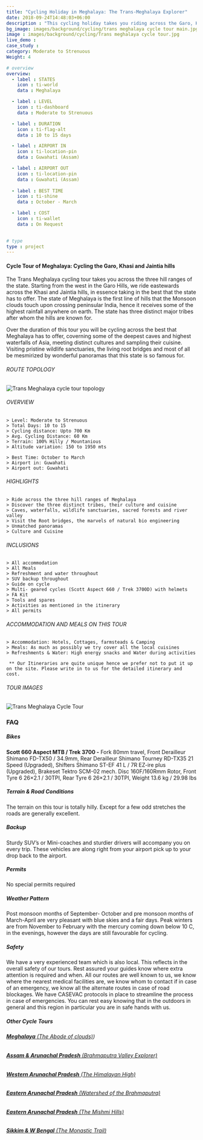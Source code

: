 ```yaml
---
title: "Cycling Holiday in Meghalaya: The Trans-Meghalaya Explorer"
date: 2018-09-24T14:48:03+06:00
description : "This cycling holiday takes you riding across the Garo, Khasi and Jaintia hills of Meghalaya, in essence covering the best of this state  "
bg_image: images/background/cycling/trans meghalaya cycle tour main.jpg
image : images/background/cycling/Trans meghalaya cycle tour.jpg
live_demo : 
case_study : 
category: Moderate to Strenuous
Weight: 4

# overview
overview:
  - label : STATES
    icon : ti-world
    data : Meghalaya

  - label : LEVEL
    icon : ti-dashboard
    data : Moderate to Strenuous

  - label : DURATION
    icon : ti-flag-alt
    data : 10 to 15 days

  - label : AIRPORT IN
    icon : ti-location-pin
    data : Guwahati (Assam)

  - label : AIRPORT OUT
    icon : ti-location-pin
    data : Guwahati (Assam)
    
  - label : BEST TIME
    icon : ti-shine
    data : October - March

  - label : COST
    icon : ti-wallet
    data : On Request
 

# type
type : project
---
```


#### Cycle Tour of Meghalaya: Cycling the Garo, Khasi and Jaintia hills

The Trans Meghalaya cycling tour takes you across the three hill ranges of the state. Starting from the west in the Garo Hills, we ride eastewards across the Khasi and Jaintia hills, in essence taking in the best that the state has to offer. The state of Meghalaya is the first line of hills that the Monsoon clouds touch upon crossing peninsular India, hence it receives some of the highest rainfall anywhere on earth. The state has three distinct major tribes after whom the hills are known for.

Over the duration of this tour you will be cycling across the best that Meghalaya has to offer, coverning some of the deepest caves and highest waterfalls of Asia, meeting distinct cultures and sampling their cuisine. Visiting pristine wildlife sanctuaries, the living root bridges and most of all be mesmirized by wonderful panoramas that this state is so famous for.



###### ROUTE TOPOLOGY

![Trans Meghalaya cycle tour topology](/images/project/Full-route-topo-Trans-Meghalaya.jpg)

###### OVERVIEW
```
> Level: Moderate to Strenuous
> Total Days: 10 to 15 
> Cycling distance: Upto 700 Km
> Avg. Cycling Distance: 60 Km
> Terrain: 100% Hilly / Mountanious
> Altitude variation: 150 to 1950 mts

> Best Time: October to March
> Airport in: Guwahati 
> Airport out: Guwahati 
```




###### HIGHLIGHTS
```
> Ride across the three hill ranges of Meghalaya
> Discover the three distinct tribes, their culture and cuisine
> Caves, waterfalls, wildlife sanctuaries, sacred forests and river valley
> Visit the Root bridges, the marvels of natural bio engineering
> Unmatched panoramas
> Culture and Cuisine
```

###### INCLUSIONS
```
> All accommodation
> All Meals
> Refreshment and water throughout
> SUV backup throughout
> Guide on cycle
> Multi- geared cycles (Scott Aspect 660 / Trek 3700D) with helmets
> FA Kit
> Tools and spares
> Activities as mentioned in the itinerary
> All permits
```
###### ACCOMMODATION AND MEALS ON THIS TOUR
```
> Accommodation: Hotels, Cottages, farmsteads & Camping
> Meals: As much as possibly we try cover all the local cuisines
> Refreshments & Water: High energy snacks and Water during activities 
```

``` ** Our Itineraries are quite unique hence we prefer not to put it up on the site. Please write in to us for the detailed itinerary and cost.```

###### TOUR IMAGES

![Trans Meghalaya Cycle Tour](/images/background/cycling/transmeghalayacycletourgallery.jpg)



### FAQ


##### Bikes

**Scott 660 Aspect MTB / Trek 3700 -**
Fork 80mm travel, Front Derailleur Shimano FD-TX50 / 34.9mm, Rear Derailleur Shimano Tourney RD-TX35 21 Speed (Upgraded), Shifters Shimano ST-EF 41 L / 7R EZ-ire plus (Upgraded), Brakeset Tektro SCM-02 mech. Disc 160F/160Rmm Rotor, Front Tyre 6 26×2.1 / 30TPI, Rear Tyre 6 26×2.1 / 30TPI, Weight 13.6 kg / 29.98 lbs

##### Terrain & Road Conditions

The terrain on this tour is totally hilly. Except for a few odd stretches the roads are generally excellent.

##### Backup
Sturdy SUV’s or Mini-coaches and sturdier drivers will accompany you on every trip. These vehicles are along right from your airport pick up to your drop back to the airport.


##### Permits
No special permits required

##### Weather Pattern
Post monsoon months of September- October and pre monsoon months of March-April are very pleasant with blue skies and a fair days. Peak winters are from November to February with the mercury coming down below 10 C, in the evenings, however the days are still favourable for cycling.

##### Safety 
We have a very experienced team which is also local. This reflects in the overall safety of our tours. Rest assured your guides know where extra attention is required and when. All our routes are well known to us, we know where the nearest medical facilities are, we know whom to contact if in case of an emergency, we know all the alternate routes in case of road blockages. We have CASEVAC protocols in place to streamline the process in case of emergencies. You can rest easy knowing that in the outdoors in general and this region in particular you are in safe hands with us.

##### Other Cycle Tours

###### [**Meghalaya** (The Abode of clouds)](/cycling/cycle-tour-of-meghalaya-the-abode-of-clouds/))  
###### [**Assam & Arunachal Pradesh** (Brahmaputra Valley Explorer)](/cycling/cycle-tour-of-assam/)  
###### [**Western Arunachal Pradesh** (The Himalayan High)](/cycling/cycle-tour-of-western-arunachal-pradesh/)  
###### [**Eastern Arunachal Pradesh** (Watershed of the Brahmaputra)](/cycling/eastern-arunachal-pradesh-cycle-tour/)
###### [**Eastern Arunachal Pradesh** (The Mishmi Hills)](/cycling/cycling-in-arunachal-pradesh/)  
###### [**Sikkim & W Bengal** (The Monastic Trail)](/cycling/cycle-tour-of-sikkim/) 
 
